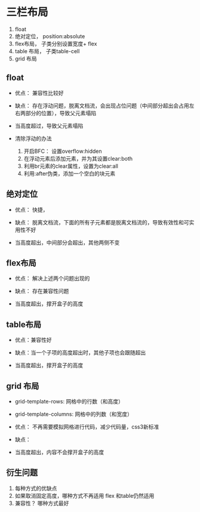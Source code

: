 # 三栏布局

1. float
2. 绝对定位， position:absolute
3. flex布局， 子类分别设置宽度+ flex
4. table 布局， 子类table-cell
5. grid 布局

## float

- 优点： 兼容性比较好

- 缺点： 存在浮动问题，脱离文档流，会出现占位问题（中间部分超出会占用左右两部分的位置），导致父元素塌陷

- 当高度超过，导致父元素塌陷

- 清除浮动的办法
    1. 开启BFC： 设置overflow:hidden
    2. 在浮动元素后添加元素，并为其设置clear:both
    3. 利用br元素的clear属性，设置为clear:all
    4. 利用:after伪类，添加一个空白的块元素

## 绝对定位

- 优点： 快捷，

- 缺点： 脱离文档流，下面的所有子元素都是脱离文档流的，导致有效性和可实用性不好

- 当高度超出，中间部分会超出，其他两侧不变

## flex布局

- 优点： 解决上述两个问题出现的

- 缺点： 存在兼容性问题

- 当高度超出，撑开盒子的高度

## table布局

- 优点：兼容性好

- 缺点：当一个子项的高度超出时，其他子项也会跟随超出

- 当高度超出，撑开盒子的高度

## grid 布局

- grid-template-rows: 网格中的行数（和高度）
- grid-template-columns: 网格中的列数（和宽度）

- 优点： 不再需要模拟网格进行代码，减少代码量，css3新标准
- 缺点： 

- 当高度超出，内容不会撑开盒子的高度

## 衍生问题

1. 每种方式的优缺点
2. 如果取消固定高度，哪种方式不再适用
    flex 和table仍然适用
3. 兼容性？ 哪种方式最好
